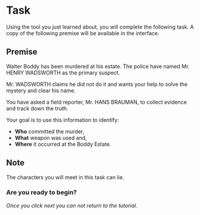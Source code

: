 # Task

Using the tool you just learned about, you will complete the following task. A copy of the following premise will be available in the interface.

## Premise

Walter Boddy has been murdered at his estate. The police have named Mr. HENRY WADSWORTH as the primary suspect.

Mr. WADSWORTH claims he did not do it and wants your help to solve the mystery and clear his name.

You have asked a field reporter, Mr. HANS BRAUMAN, to collect evidence and track down the truth.

Your goal is to use this information to identify:

- **Who** committed the murder,
- **What** weapon was used and,
- **Where** it occurred at the Boddy Estate.

## Note

The characters you will meet in this task can lie.

### Are you ready to begin?

*Once you click next you can not return to the tutorial.*
